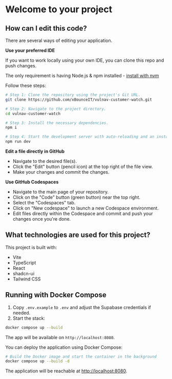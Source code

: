 # Welcome to your project

## How can I edit this code?

There are several ways of editing your application.

**Use your preferred IDE**

If you want to work locally using your own IDE, you can clone this repo and push changes.

The only requirement is having Node.js & npm installed - [install with nvm](https://github.com/nvm-sh/nvm#installing-and-updating)

Follow these steps:

```sh
# Step 1: Clone the repository using the project's Git URL.
git clone https://github.com/xBounceIT/vulnav-customer-watch.git

# Step 2: Navigate to the project directory.
cd vulnav-customer-watch

# Step 3: Install the necessary dependencies.
npm i

# Step 4: Start the development server with auto-reloading and an instant preview.
npm run dev
```

**Edit a file directly in GitHub**

- Navigate to the desired file(s).
- Click the "Edit" button (pencil icon) at the top right of the file view.
- Make your changes and commit the changes.

**Use GitHub Codespaces**

- Navigate to the main page of your repository.
- Click on the "Code" button (green button) near the top right.
- Select the "Codespaces" tab.
- Click on "New codespace" to launch a new Codespace environment.
- Edit files directly within the Codespace and commit and push your changes once you're done.

## What technologies are used for this project?

This project is built with:

- Vite
- TypeScript
- React
- shadcn-ui
- Tailwind CSS

## Running with Docker Compose

1. Copy `.env.example` to `.env` and adjust the Supabase credentials if needed.
2. Start the stack:

```sh
docker compose up --build
```

The app will be available on `http://localhost:8080`.

You can deploy the application using Docker Compose:

```sh
# Build the Docker image and start the container in the background
docker compose up --build -d
```

The application will be reachable at [http://localhost:8080](http://localhost:8080).


